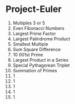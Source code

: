 # Project-Euler
1) Multiples 3 or 5               
2) Even Fibonacci Numbers         
3) Largest Prime Factor          
4) Largest Palindrome Product
5) Smallest Multiple
6) Sum Square Difference
7) 10 001st Prime
8) Largest Product in a Series
9) Special Pythagorean Triplet
10) Summation of Primes
11) 1
12) 1
13) 1
14) 1
15) 1
